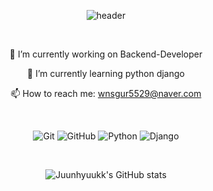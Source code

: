 <div align="center">

![header](https://capsule-render.vercel.app/api?type=Rect&color=auto&height=300&section=header&text=👋Welcome👋-nl-Juunhyuukk's%20Github&fontSize=50&animation=fadeIn)

<br>

 🔭 I’m currently working on Backend-Developer

 🌱 I’m currently learning python django

 📫 How to reach me: wnsgur5529@naver.com

<br>


![Git](https://img.shields.io/badge/git-%23F05033.svg?style=for-the-badge&logo=git&logoColor=white) ![GitHub](https://img.shields.io/badge/github-%23121011.svg?style=for-the-badge&logo=github&logoColor=white) ![Python](https://img.shields.io/badge/python-3670A0?style=for-the-badge&logo=python&logoColor=white) ![Django](https://img.shields.io/badge/django-%23092E20.svg?style=for-the-badge&logo=django&logoColor=white)

<br>

![Juunhyuukk's GitHub stats](https://github-readme-stats.vercel.app/api?username=juunhyuukk&show_icons=true&theme=radical)

</div>
